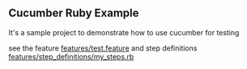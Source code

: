 ## Cucumber Ruby Example
It's a sample project to demonstrate how to use cucumber for testing

see the feature [features/test.feature](features/test.feature) and 
step definitions [features/step_definitions/my_steps.rb](features/step_definitions/my_steps.rb)